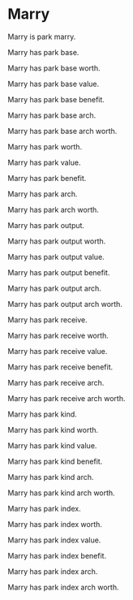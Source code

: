 # Marry

Marry is park marry.

Marry has park base.

Marry has park base worth.

Marry has park base value.

Marry has park base benefit.

Marry has park base arch.

Marry has park base arch worth.

Marry has park worth.

Marry has park value.

Marry has park benefit.

Marry has park arch.

Marry has park arch worth.

Marry has park output.

Marry has park output worth.

Marry has park output value.

Marry has park output benefit.

Marry has park output arch.

Marry has park output arch worth.

Marry has park receive.

Marry has park receive worth.

Marry has park receive value.

Marry has park receive benefit.

Marry has park receive arch.

Marry has park receive arch worth.

Marry has park kind.

Marry has park kind worth.

Marry has park kind value.

Marry has park kind benefit.

Marry has park kind arch.

Marry has park kind arch worth.

Marry has park index.

Marry has park index worth.

Marry has park index value.

Marry has park index benefit.

Marry has park index arch.

Marry has park index arch worth.
